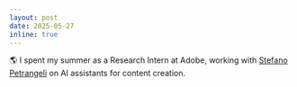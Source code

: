 ```yaml
---
layout: post
date: 2025-05-27
inline: true
---
```


🌎 I spent my summer as a Research Intern at Adobe, working with [Stefano Petrangeli](https://research.adobe.com/person/stefano-petrangeli/) on AI assistants for content creation.